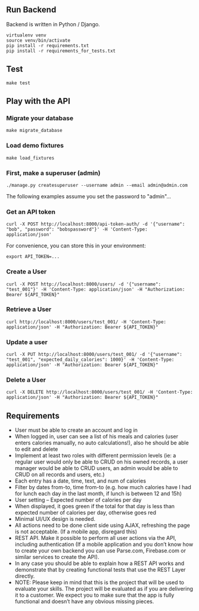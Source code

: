## Run Backend

Backend is written in Python / Django.

```
virtualenv venv
source venv/bin/activate
pip install -r requirements.txt
pip install -r requirements_for_tests.txt
```

## Test

```
make test
```

## Play with the API

### Migrate your database

```
make migrate_database
```


### Load demo fixtures

```
make load_fixtures
```

### First, make a superuser (admin)

```
./manage.py createsuperuser --username admin --email admin@admin.com
```

The following examples assume you set the password to "admin"...

### Get an API token

```
curl -X POST http://localhost:8000/api-token-auth/ -d '{"username": "bob", "password": "bobspassword"}' -H 'Content-Type: application/json'
```

For convenience, you can store this in your environment:

```
export API_TOKEN=...
```

### Create a User

```
curl -X POST http://localhost:8000/users/ -d '{"username": "test_001"}' -H 'Content-Type: application/json' -H "Authorization: Bearer ${API_TOKEN}"
```

### Retrieve a User

```
curl http://localhost:8000/users/test_001/ -H 'Content-Type: application/json' -H "Authorization: Bearer ${API_TOKEN}"
```

### Update a user

```
curl -X PUT http://localhost:8000/users/test_001/ -d '{"username": "test_001", "expected_daily_calories": 1000}' -H 'Content-Type: application/json' -H "Authorization: Bearer ${API_TOKEN}"
```

### Delete a User

```
curl -X DELETE http://localhost:8000/users/test_001/ -H 'Content-Type: application/json' -H "Authorization: Bearer ${API_TOKEN}"
```

## Requirements

- User must be able to create an account and log in
- When logged in, user can see a list of his meals and calories (user enters
  calories manually, no auto calculations!), also he should be able to edit and
  delete
- Implement at least two roles with different permission levels (ie: a regular
  user would only be able to CRUD on his owned records, a user manager would be
  able to CRUD users, an admin would be able to CRUD on all records and users,
  etc.)
- Each entry has a date, time, text, and num of calories
- Filter by dates from-to, time from-to (e.g. how much calories have I had for
  lunch each day in the last month, if lunch is between 12 and 15h)
- User setting – Expected number of calories per day
- When displayed, it goes green if the total for that day is less than expected
  number of calories per day, otherwise goes red
- Minimal UI/UX design is needed.
- All actions need to be done client side using AJAX, refreshing the page is
  not acceptable. (If a mobile app, disregard this)
- REST API. Make it possible to perform all user actions via the API, including
  authentication (If a mobile application and you don’t know how to create your
  own backend you can use Parse.com, Firebase.com or similar services to create
  the API).
- In any case you should be able to explain how a REST API works and
  demonstrate that by creating functional tests that use the REST Layer
  directly.
- NOTE: Please keep in mind that this is the project that will be
  used to evaluate your skills. The project will be evaluated as if you are
  delivering it to a customer. We expect you to make sure that the app is fully
  functional and doesn’t have any obvious missing pieces.
